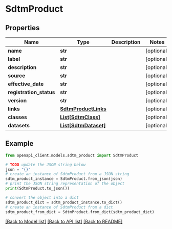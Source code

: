 # SdtmProduct


## Properties

Name | Type | Description | Notes
------------ | ------------- | ------------- | -------------
**name** | **str** |  | [optional] 
**label** | **str** |  | [optional] 
**description** | **str** |  | [optional] 
**source** | **str** |  | [optional] 
**effective_date** | **str** |  | [optional] 
**registration_status** | **str** |  | [optional] 
**version** | **str** |  | [optional] 
**links** | [**SdtmProductLinks**](SdtmProductLinks.md) |  | [optional] 
**classes** | [**List[SdtmClass]**](SdtmClass.md) |  | [optional] 
**datasets** | [**List[SdtmDataset]**](SdtmDataset.md) |  | [optional] 

## Example

```python
from openapi_client.models.sdtm_product import SdtmProduct

# TODO update the JSON string below
json = "{}"
# create an instance of SdtmProduct from a JSON string
sdtm_product_instance = SdtmProduct.from_json(json)
# print the JSON string representation of the object
print(SdtmProduct.to_json())

# convert the object into a dict
sdtm_product_dict = sdtm_product_instance.to_dict()
# create an instance of SdtmProduct from a dict
sdtm_product_from_dict = SdtmProduct.from_dict(sdtm_product_dict)
```
[[Back to Model list]](../README.md#documentation-for-models) [[Back to API list]](../README.md#documentation-for-api-endpoints) [[Back to README]](../README.md)


